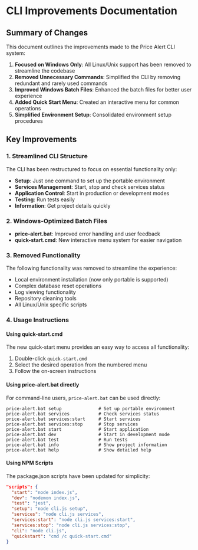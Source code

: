 # CLI Improvements Documentation

## Summary of Changes

This document outlines the improvements made to the Price Alert CLI system:

1. **Focused on Windows Only**: All Linux/Unix support has been removed to streamline the codebase
2. **Removed Unnecessary Commands**: Simplified the CLI by removing redundant and rarely used commands
3. **Improved Windows Batch Files**: Enhanced the batch files for better user experience
4. **Added Quick Start Menu**: Created an interactive menu for common operations
5. **Simplified Environment Setup**: Consolidated environment setup procedures

## Key Improvements

### 1. Streamlined CLI Structure

The CLI has been restructured to focus on essential functionality only:

- **Setup**: Just one command to set up the portable environment
- **Services Management**: Start, stop and check services status
- **Application Control**: Start in production or development modes
- **Testing**: Run tests easily
- **Information**: Get project details quickly

### 2. Windows-Optimized Batch Files

- **price-alert.bat**: Improved error handling and user feedback
- **quick-start.cmd**: New interactive menu system for easier navigation

### 3. Removed Functionality

The following functionality was removed to streamline the experience:

- Local environment installation (now only portable is supported)
- Complex database reset operations
- Log viewing functionality
- Repository cleaning tools
- All Linux/Unix specific scripts

### 4. Usage Instructions

#### Using quick-start.cmd

The new quick-start menu provides an easy way to access all functionality:

1. Double-click `quick-start.cmd`
2. Select the desired operation from the numbered menu
3. Follow the on-screen instructions

#### Using price-alert.bat directly

For command-line users, `price-alert.bat` can be used directly:

```batch
price-alert.bat setup              # Set up portable environment
price-alert.bat services           # Check services status
price-alert.bat services:start     # Start services
price-alert.bat services:stop      # Stop services
price-alert.bat start              # Start application
price-alert.bat dev                # Start in development mode
price-alert.bat test               # Run tests
price-alert.bat info               # Show project information
price-alert.bat help               # Show detailed help
```

#### Using NPM Scripts

The package.json scripts have been updated for simplicity:

```json
"scripts": {
  "start": "node index.js",
  "dev": "nodemon index.js",
  "test": "jest",
  "setup": "node cli.js setup",
  "services": "node cli.js services",
  "services:start": "node cli.js services:start",
  "services:stop": "node cli.js services:stop",
  "cli": "node cli.js",
  "quickstart": "cmd /c quick-start.cmd"
}
```
